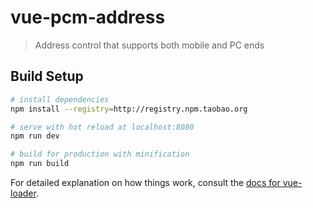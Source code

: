 # vue-pcm-address

> Address control that supports both mobile and PC ends

## Build Setup

``` bash
# install dependencies
npm install --registry=http://registry.npm.taobao.org

# serve with hot reload at localhost:8080
npm run dev

# build for production with minification
npm run build
```

For detailed explanation on how things work, consult the [docs for vue-loader](http://vuejs.github.io/vue-loader).
